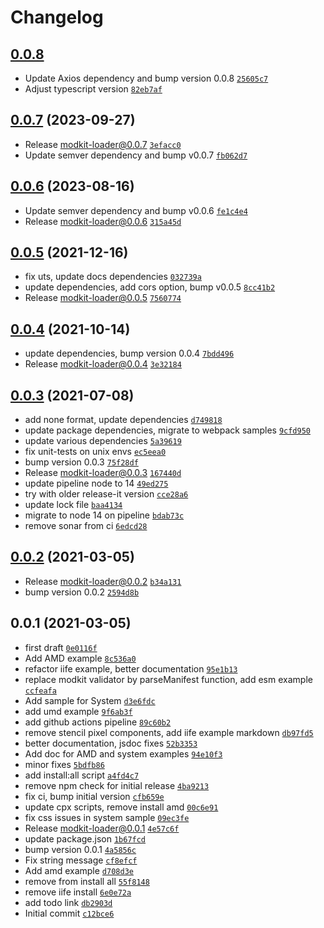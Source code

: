 # Changelog

## [0.0.8](https://github.com/genesys/modkit-loader/compare/0.0.7...0.0.8)

- Update Axios dependency and bump version 0.0.8 [`25605c7`](https://github.com/genesys/modkit-loader/commit/25605c7c94096c939521579df9326aab9170c090)
- Adjust typescript version [`82eb7af`](https://github.com/genesys/modkit-loader/commit/82eb7afca893bf996140df5b0da218212b51d9ee)

## [0.0.7](https://github.com/genesys/modkit-loader/compare/0.0.6...0.0.7) (2023-09-27)

- Release modkit-loader@0.0.7 [`3efacc0`](https://github.com/genesys/modkit-loader/commit/3efacc0343321c0f212d400c05eacb64af0305c5)
- Update semver dependency and bump v0.0.7 [`fb062d7`](https://github.com/genesys/modkit-loader/commit/fb062d7f87d17f8727b2a384d3ca67d6e7d1d898)

## [0.0.6](https://github.com/genesys/modkit-loader/compare/0.0.5...0.0.6) (2023-08-16)

- Update semver dependency and bump v0.0.6 [`fe1c4e4`](https://github.com/genesys/modkit-loader/commit/fe1c4e4f66df653bfc8b0a0cfacd76418c3b4242)
- Release modkit-loader@0.0.6 [`315a45d`](https://github.com/genesys/modkit-loader/commit/315a45d9bbb61e3b1b5077aabc88e2d99b6e437a)

## [0.0.5](https://github.com/genesys/modkit-loader/compare/0.0.4...0.0.5) (2021-12-16)

- fix uts, update docs dependencies [`032739a`](https://github.com/genesys/modkit-loader/commit/032739a85e4e66f52f95958ab79d564fbd2f3810)
- update dependencies, add cors option, bump v0.0.5 [`8cc41b2`](https://github.com/genesys/modkit-loader/commit/8cc41b20e7e8712a9d6c458cf3277cd343762aa8)
- Release modkit-loader@0.0.5 [`7560774`](https://github.com/genesys/modkit-loader/commit/7560774e15760e7681cfb814b68ec918f3d901f2)

## [0.0.4](https://github.com/genesys/modkit-loader/compare/0.0.3...0.0.4) (2021-10-14)

- update dependencies, bump version 0.0.4 [`7bdd496`](https://github.com/genesys/modkit-loader/commit/7bdd49685301541627bb00e6393fa7ff3658706e)
- Release modkit-loader@0.0.4 [`3e32184`](https://github.com/genesys/modkit-loader/commit/3e3218421ccffa2ca239a31fda0f605eac5fbb73)

## [0.0.3](https://github.com/genesys/modkit-loader/compare/0.0.2...0.0.3) (2021-07-08)

- add none format, update dependencies [`d749818`](https://github.com/genesys/modkit-loader/commit/d7498189f7ac9bf848b7febe71463b1c5744cdd0)
- update package dependencies, migrate to webpack samples [`9cfd950`](https://github.com/genesys/modkit-loader/commit/9cfd950d35534cfc75d589b4dd2c52a26a6b060c)
- update various dependencies [`5a39619`](https://github.com/genesys/modkit-loader/commit/5a39619b2dcbce66c650f8451e2991219d584178)
- fix unit-tests on unix envs [`ec5eea0`](https://github.com/genesys/modkit-loader/commit/ec5eea0420919496673791bf30aac743a8f25518)
- bump version 0.0.3 [`75f28df`](https://github.com/genesys/modkit-loader/commit/75f28df16c6d5812aae3040b0295e35de0fd6681)
- Release modkit-loader@0.0.3 [`167440d`](https://github.com/genesys/modkit-loader/commit/167440d54115aaed375c3c3e482d4877f6e5273e)
- update pipeline node to 14 [`49ed275`](https://github.com/genesys/modkit-loader/commit/49ed275971954f8d3e4f8fff977b35681b82cdfd)
- try with older release-it version [`cce28a6`](https://github.com/genesys/modkit-loader/commit/cce28a6061f7b923f0cb2b8f8a27c184d4690ce4)
- update lock file [`baa4134`](https://github.com/genesys/modkit-loader/commit/baa4134455b925393a4d63983004986b7a33dee5)
- migrate to node 14 on pipeline [`bdab73c`](https://github.com/genesys/modkit-loader/commit/bdab73ce1c3d6ba8238df6e3948e9c1fdd94c23e)
- remove sonar from ci [`6edcd28`](https://github.com/genesys/modkit-loader/commit/6edcd2870b17a5f1e037c95e9ebf4a1a885d3ef8)

## [0.0.2](https://github.com/genesys/modkit-loader/compare/0.0.1...0.0.2) (2021-03-05)

- Release modkit-loader@0.0.2 [`b34a131`](https://github.com/genesys/modkit-loader/commit/b34a131a7ef80aecf41280c9dbc1e349394dbf88)
- bump version 0.0.2 [`2594d8b`](https://github.com/genesys/modkit-loader/commit/2594d8b272924442f5c87b55ab4a03ecf0fd5024)

## 0.0.1 (2021-03-05)

- first draft [`0e0116f`](https://github.com/genesys/modkit-loader/commit/0e0116f10f49dcc1956eb8dbaed91472275b57d4)
- Add AMD example [`8c536a0`](https://github.com/genesys/modkit-loader/commit/8c536a00458c0c4be687d9f2fdaf889f5d58aefd)
- refactor iife example, better documentation [`95e1b13`](https://github.com/genesys/modkit-loader/commit/95e1b131e9c2ea0ac2a42fb92c904a38e1b5feae)
- replace modkit validator by parseManifest function, add esm example [`ccfeafa`](https://github.com/genesys/modkit-loader/commit/ccfeafa4103f6a66c83dec06bdb29d2cc16fd19d)
- Add sample for System [`d3e6fdc`](https://github.com/genesys/modkit-loader/commit/d3e6fdc36a8732022217001eea229d49665e0feb)
- add umd example [`9f6ab3f`](https://github.com/genesys/modkit-loader/commit/9f6ab3f72aa8910bd5ac6ef46a926233dc1c4a4f)
- add github actions pipeline [`89c60b2`](https://github.com/genesys/modkit-loader/commit/89c60b26aaea4d6ef2738a2de7a44d675cd790e7)
- remove stencil pixel components, add iife example markdown [`db97fd5`](https://github.com/genesys/modkit-loader/commit/db97fd5be064491136dfd116af4179974bb05ec7)
- better documentation, jsdoc fixes [`52b3353`](https://github.com/genesys/modkit-loader/commit/52b3353f48c1c37212fcda36ee997e0e98f81746)
- Add doc for AMD and system examples [`94e10f3`](https://github.com/genesys/modkit-loader/commit/94e10f358ce4f64eaaf718ad6c773d29c7d6aa0e)
- minor fixes [`5bdfb86`](https://github.com/genesys/modkit-loader/commit/5bdfb86272bd2228f2ebdd68bb2091de8c4935ee)
- add install:all script [`a4fd4c7`](https://github.com/genesys/modkit-loader/commit/a4fd4c7814640bf1f30923784a5cfe3ea32680cf)
- remove npm check for initial release [`4ba9213`](https://github.com/genesys/modkit-loader/commit/4ba9213f3d9dab83d0e4b447d61660ef945cffa0)
- fix ci, bump initial version [`cfb659e`](https://github.com/genesys/modkit-loader/commit/cfb659eb3d95fae3faef1b6d0db374a10b157bea)
- update cpx scripts, remove install amd [`00c6e91`](https://github.com/genesys/modkit-loader/commit/00c6e918d566c719268f58c4f40c8a384735a345)
- fix css issues in system sample [`09ec3fe`](https://github.com/genesys/modkit-loader/commit/09ec3fe8f7d04b6ddc0554a05840104f449985e6)
- Release modkit-loader@0.0.1 [`4e57c6f`](https://github.com/genesys/modkit-loader/commit/4e57c6f50dbf5e7bc0113d41dcc9a3a199df6c2e)
- update package.json [`1b67fcd`](https://github.com/genesys/modkit-loader/commit/1b67fcdc87e2264e2ad4ccb3a4be911c4316b25d)
- bump version 0.0.1 [`4a5856c`](https://github.com/genesys/modkit-loader/commit/4a5856ca6d6f73f2dcbb3c2850524a8ffc99b19a)
- Fix string message [`cf8efcf`](https://github.com/genesys/modkit-loader/commit/cf8efcfdd9d26160e2f3d499b6bbf62395aa1276)
- Add amd example [`d708d3e`](https://github.com/genesys/modkit-loader/commit/d708d3e4f0a23bc2a503d848eb0a5e0505794ad0)
- remove from install all [`55f8148`](https://github.com/genesys/modkit-loader/commit/55f8148a1b93b9ec5351175994c5f5b938d2dec3)
- remove iife install [`6e0e72a`](https://github.com/genesys/modkit-loader/commit/6e0e72a289949ede7797a6b34f670083a4222400)
- add todo link [`db2903d`](https://github.com/genesys/modkit-loader/commit/db2903d50fecacb8f3e3821186aac1a72c687303)
- Initial commit [`c12bce6`](https://github.com/genesys/modkit-loader/commit/c12bce6aee2e7be023a9ebb912d52535ae6da52e)
